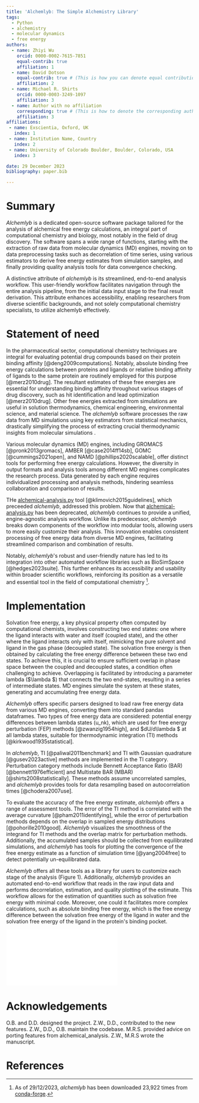 ```yaml
---
title: 'Alchemlyb: The Simple Alchemistry Library'
tags:
  - Python
  - alchemistry
  - molecular dynamics
  - free energy
authors:
  - name: Zhiyi Wu
    orcid: 0000-0002-7615-7851
    equal-contrib: true
    affiliation: 1
  - name: David Dotson
    equal-contrib: true # (This is how you can denote equal contributions between multiple authors)
    affiliation: 2
  - name: Michael R. Shirts
    orcid: 0000-0003-3249-1097
    affiliation: 3
  - name: Author with no affiliation
    corresponding: true # (This is how to denote the corresponding author)
    affiliation: 3
affiliations:
 - name: Exscientia, Oxford, UK
   index: 1
 - name: Institution Name, Country
   index: 2
 - name: University of Colorado Boulder, Boulder, Colorado, USA
   index: 3

date: 29 December 2023
bibliography: paper.bib

---
```


# Summary

*Alchemlyb* is a dedicated open-source software package tailored for the analysis of alchemical free energy calculations, an integral part of computational chemistry and biology, most notably in the field of drug discovery. The software spans a wide range of functions, starting with the extraction of raw data from molecular dynamics (MD) engines, moving on to data preprocessing tasks such as decorrelation of time series, using various estimators to derive free energy estimates from simulation samples, and finally providing quality analysis tools for data convergence checking.

A distinctive attribute of *alchemlyb* is its streamlined, end-to-end analysis workflow. This user-friendly workflow facilitates navigation through the entire analysis pipeline, from the initial data input stage to the final result derivation. This attribute enhances accessibility, enabling researchers from diverse scientific backgrounds, and not solely computational chemistry specialists, to utilize alchemlyb effectively.


# Statement of need

In the pharmaceutical sector, computational chemistry techniques are integral for evaluating potential drug compounds based on their protein binding affinity [@deng2009computations]. Notably, absolute binding free energy calculations between proteins and ligands or relative binding affinity of ligands to the same protein are routinely employed for this purpose [@merz2010drug]. The resultant estimates of these free energies are essential for understanding binding affinity throughout various stages of drug discovery, such as hit identification and lead optimization [@merz2010drug]. Other free energies extracted from simulations are useful in solution thermodynamics, chemical engineering, environmental science, and material science. The *alchemlyb* software processes the raw data from MD simulations using key estimators from statistical mechanics, drastically simplifying the process of extracting crucial thermodynamic insights from molecular simulations .

Various molecular dynamics (MD) engines, including GROMACS [@pronk2013gromacs], AMBER [@case2014ff14sb], GOMC [@cummings2021open], and NAMD [@phillips2020scalable], offer distinct tools for performing free energy calculations. However, the diversity in output formats and analysis tools among different MD engines complicates the research process. Data generated by each engine requires individualized processing and analysis methods, hindering seamless collaboration and comparison of results.


THe [alchemical-analysis.py](https://github.com/MobleyLab/alchemical-analysis) tool [@klimovich2015guidelines], which preceeded *alchemlyb*, addressed this problem. Now that [alchemical-analysis.py](https://github.com/MobleyLab/alchemical-analysis) has been deprecated, *alchemlyb* continues to provide a unified, engine-agnostic analysis workflow. Unlike its predecessor, *alchemlyb* breaks down components of the workflow into modular tools, allowing users to more easily customize their analysis. This innovation enables consistent processing of free energy data from diverse MD engines, facilitating streamlined comparison and combination of results.

Notably, *alchemlyb*'s robust and user-friendly nature has led to its integration into other automated workflow libraries such as BioSimSpace [@hedges2023suite]. This further enhances its accessibility and usability within broader scientific workflows, reinforcing its position as a versatile and essential tool in the field of computational chemistry [^1].

[^1]: As of 29/12/2023, *alchemlyb* has been downloaded 23,922 times from [conda-forge](https://anaconda.org/conda-forge/alchemlyb/files).

# Implementation

Solvation free energy, a key physical property often computed by computational chemists, involves constructing two end states: one where the ligand interacts with water and itself (coupled state), and the other where the ligand interacts only with itself, mimicking the pure solvent and ligand in the gas phase (decoupled state). The solvation free energy is then obtained by calculating the free energy difference between these two end states. To achieve this, it is crucial to ensure sufficient overlap in phase space between the coupled and decoupled states, a condition often challenging to achieve. Overlapping is facilitated by introducing a parameter lambda ($\lambda $) that connects the two end-states, resulting in a series of intermediate states. MD engines simulate the system at these states, generating and accumulating free energy data.

*Alchemlyb* offers specific parsers designed to load raw free energy data from various MD engines, converting them into standard pandas dataframes. Two types of free energy data are considered: potential energy differences between lambda states (u_nk), which are used for free energy perturbation (FEP) methods [@zwanzig1954high], and $dU/d\lambda $ at all lambda states, suitable for thermodynamic integration (TI) methods [@kirkwood1935statistical].

In *alchemlyb*, TI [@paliwal2011benchmark] and TI with Gaussian quadrature [@gusev2023active] methods are implemented in the TI category. Perturbation category methods include Bennett Acceptance Ratio (BAR) [@bennett1976efficient] and Multistate BAR (MBAR) [@shirts2008statistically]. These methods assume uncorrelated samples, and *alchemlyb* provides tools for data resampling based on autocorrelation times [@chodera2007use].

To evaluate the accuracy of the free energy estimate, *alchemlyb* offers a range of assessment tools. The error of the TI method is correlated with the average curvature [@pham2011identifying], while the error of perturbation methods depends on the overlap in sampled energy distributions [@pohorille2010good]. *Alchemlyb* visualizes the smoothness of the integrand for TI methods and the overlap matrix for perturbation methods. Additionally, the accumulated samples should be collected from equilibrated simulations, and *alchemlyb* has tools for plotting the convergence of the free energy estimate as a function of simulation time [@yang2004free] to detect potentially un-equilibrated data.

*Alchemlyb* offers all these tools as a library for users to customize each stage of the analysis (Figure 1). Additionally, *alchemlyb* provides an automated end-to-end workflow that reads in the raw input data and performs decorrelation, estimation, and quality plotting of the estimate. This workflow allows for the estimation of quantities such as solvation free energy with minimal code. Moreover, one could it facilitates more complex calculations, such as absolute binding free energy, which is the free energy difference between the solvation free energy of the ligand in water and the solvation free energy of the ligand in the protein's binding pocket. 

![The building blocks of *alchemlyb*](Fig1.pdf)

# Acknowledgements

O.B. and D.D. designed the project. Z.W., D.D., contributed to the new features. Z.W., D.D., O.B. maintain the codebase. M.R.S. provided advice on porting features from alchemical_analysis. Z.W., M.R.S wrote the manuscript.

# References


